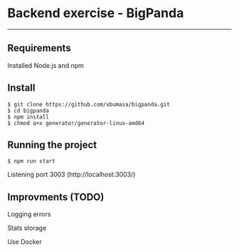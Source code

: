 # Backend exercise - BigPanda
---
## Requirements
Installed Node.js and npm

## Install

    $ git clone https://github.com/xbumasa/bigpanda.git
    $ cd bigpanda
    $ npm install
    $ chmod a+x generator/generator-linux-amd64

## Running the project

    $ npm run start
    
Listening port 3003  (http://localhost:3003/)
    
## Improvments (TODO)
Logging errors

Stats storage

Use Docker
